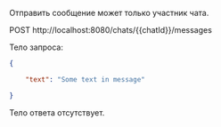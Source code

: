 Отправить сообщение может только участник чата.

POST http://localhost:8080/chats/{{chatId}}/messages

Тело запроса:

```json
{

    "text": "Some text in message"

}
```

Тело ответа отсутствует.